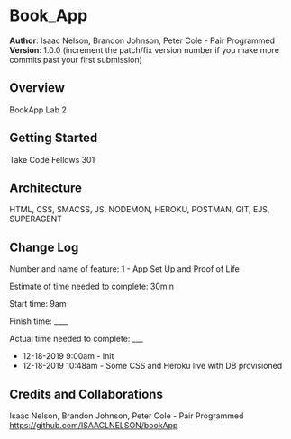 # Book_App

**Author**: Isaac Nelson, Brandon Johnson, Peter Cole - Pair Programmed  
**Version**: 1.0.0 (increment the patch/fix version number if you make more commits past your first submission)

## Overview
BookApp Lab 2

## Getting Started
Take Code Fellows 301

## Architecture
HTML, CSS, SMACSS, JS, NODEMON, HEROKU, POSTMAN, GIT, EJS, SUPERAGENT

## Change Log

Number and name of feature: 1 - App Set Up and Proof of Life

Estimate of time needed to complete: 30min

Start time: 9am

Finish time: ____

Actual time needed to complete: ___

- 12-18-2019 9:00am - Init
- 12-18-2019 10:48am - Some CSS and Heroku live with DB provisioned

## Credits and Collaborations

Isaac Nelson, Brandon Johnson, Peter Cole - Pair Programmed  
https://github.com/ISAACLNELSON/bookApp
